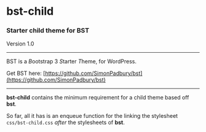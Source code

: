 bst-child
=========

### Starter child theme for BST

Version 1.0

-----

BST is a *B*ootstrap 3 *S*tarter *T*heme, for WordPress.

Get BST here: [https://github.com/SimonPadbury/bst](https://github.com/SimonPadbury/bst)

-----

**bst-child** contains the minimum requirement for a child theme based off **bst**.

So far, all it has is an enqueue function for the linking the stylesheet `css/bst-child.css` *after* the stylesheets of **bst**.
